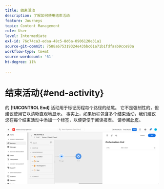```yaml
---
title: 结束活动
description: 了解如何使用结束活动
feature: Journeys
topic: Content Management
role: User
level: Intermediate
exl-id: 76c74ca3-edaa-48c5-8d6a-0906120e31a1
source-git-commit: 7588a675319324e43bbc61a71b1fdfaab9cce93a
workflow-type: tm+mt
source-wordcount: '61'
ht-degree: 11%

---
```


# 结束活动{#end-activity}

的 **[!UICONTROL End]** 活动用于标记历程每个路径的结尾。 它不是强制性的，但建议使用它以清晰直观地显示。 事实上，如果历程包含多个结束活动，我们建议您在每个结束活动中添加一个标签，以便更便于阅读报表。 请参阅[此页](../reports/live-report.md)。

![](../assets/journey54.png)

